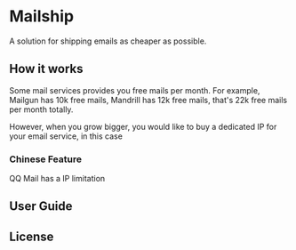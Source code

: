 # Mailship

A solution for shipping emails as cheaper as possible.


## How it works

Some mail services provides you free mails per month. For example, Mailgun
has 10k free mails, Mandrill has 12k free mails, that's 22k free mails per
month totally.

However, when you grow bigger, you would like to buy a dedicated IP for
your email service, in this case

### Chinese Feature

QQ Mail has a IP limitation

## User Guide

## License
